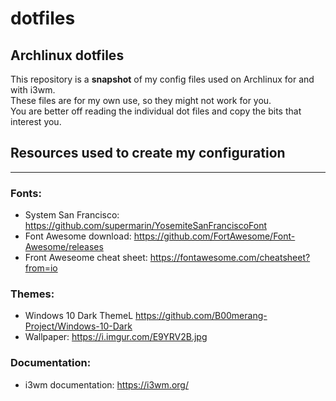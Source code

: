 # dotfiles
## Archlinux dotfiles

This repository is a __snapshot__ of my config files used on Archlinux for and with i3wm.  
These files are for my own use, so they might not work for you.  
You are better off reading the individual dot files and copy the bits that interest you.

## Resources used to create my configuration
----
### Fonts:  
- System San Francisco: https://github.com/supermarin/YosemiteSanFranciscoFont  
- Font Awesome download: https://github.com/FortAwesome/Font-Awesome/releases  
- Front Aweseome cheat sheet: https://fontawesome.com/cheatsheet?from=io  

### Themes:  
- Windows 10 Dark ThemeL https://github.com/B00merang-Project/Windows-10-Dark
- Wallpaper: https://i.imgur.com/E9YRV2B.jpg  

### Documentation:  
- i3wm documentation: https://i3wm.org/
